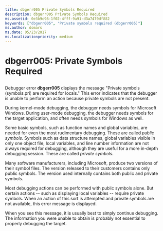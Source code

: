 ```yaml
---
title: dbgerr005 Private Symbols Required
description: dbgerr005 Private Symbols Required
ms.assetid: 0e3b9c98-1f02-4fff-9a91-d3a7470df882
keywords: ["dbgerr005", "Private symbols required (dbgerr005)"]
ms.author: domars
ms.date: 05/23/2017
ms.localizationpriority: medium
---
```


# dbgerr005: Private Symbols Required


## <span id="ddk_dbgerr005_dbg"></span><span id="DDK_DBGERR005_DBG"></span>


Debugger error **dbgerr005** displays the message "Private symbols (symbols.pri) are required for locals." This error indicates that the debugger is unable to perform an action because private symbols are not present.

During kernel-mode debugging, the debugger needs symbols for Microsoft Windows. During user-mode debugging, the debugger needs symbols for the target application, and often needs symbols for Windows as well.

Some basic symbols, such as function names and global variables, are needed for even the most rudimentary debugging. These are called *public symbols*. Symbols such as data structure names, global variables visible in only one object file, local variables, and line number information are not always required for debugging, although they are useful for a more in-depth debugging session. These are called *private symbols*.

Many software manufacturers, including Microsoft, produce two versions of their symbol files. The version released to their customers contains only public symbols. The version used internally contains both public and private symbols.

Most debugging actions can be performed with public symbols alone. But certain actions -- such as displaying local variables -- require private symbols. When an action of this sort is attempted and private symbols are not available, this error message is displayed.

When you see this message, it is usually best to simply continue debugging. The information you were unable to obtain is probably not essential to properly debugging the target.

 

 





